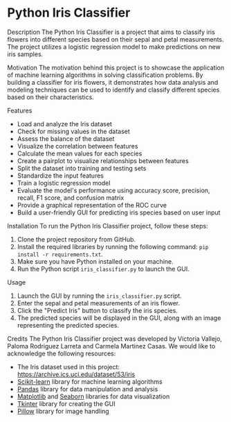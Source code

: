# Python Iris Classifier

Description
The Python Iris Classifier is a project that aims to classify iris flowers into different species based on their sepal and petal measurements. The project utilizes a logistic regression model to make predictions on new iris samples.

Motivation
The motivation behind this project is to showcase the application of machine learning algorithms in solving classification problems. By building a classifier for iris flowers, it demonstrates how data analysis and modeling techniques can be used to identify and classify different species based on their characteristics.

Features
- Load and analyze the Iris dataset
- Check for missing values in the dataset
- Assess the balance of the dataset
- Visualize the correlation between features
- Calculate the mean values for each species
- Create a pairplot to visualize relationships between features
- Split the dataset into training and testing sets
- Standardize the input features
- Train a logistic regression model
- Evaluate the model's performance using accuracy score, precision, recall, F1 score, and confusion matrix
- Provide a graphical representation of the ROC curve
- Build a user-friendly GUI for predicting iris species based on user input

Installation
To run the Python Iris Classifier project, follow these steps:

1. Clone the project repository from GitHub.
2. Install the required libraries by running the following command: `pip install -r requirements.txt`.
3. Make sure you have Python installed on your machine.
4. Run the Python script `iris_classifier.py` to launch the GUI.

Usage
1. Launch the GUI by running the `iris_classifier.py` script.
2. Enter the sepal and petal measurements of an iris flower.
3. Click the "Predict Iris" button to classify the iris species.
4. The predicted species will be displayed in the GUI, along with an image representing the predicted species.

Credits
The Python Iris Classifier project was developed by Victoria Vallejo, Paloma Rodriguez Larreta and Carmela Martinez Casas. We would like to acknowledge the following resources:

- The Iris dataset used in this project: https://archive.ics.uci.edu/dataset/53/iris
- [Scikit-learn](https://scikit-learn.org/) library for machine learning algorithms
- [Pandas](https://pandas.pydata.org/) library for data manipulation and analysis
- [Matplotlib](https://matplotlib.org/) and [Seaborn](https://seaborn.pydata.org/) libraries for data visualization
- [Tkinter](https://docs.python.org/3/library/tkinter.html) library for creating the GUI
- [Pillow](https://python-pillow.org/) library for image handling

